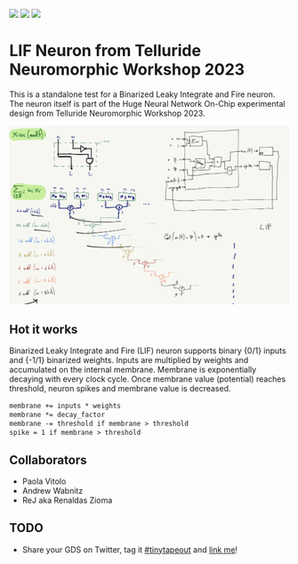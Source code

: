 ![](../../workflows/gds/badge.svg) ![](../../workflows/docs/badge.svg) ![](../../workflows/test/badge.svg)

# LIF Neuron from Telluride Neuromorphic Workshop 2023

This is a standalone test for a Binarized Leaky Integrate and Fire neuron. The neuron itself is part of the Huge Neural Network On-Chip experimental design from Telluride Neuromorphic Workshop 2023.

![](paolas_design_notes/summary.png)

## Hot it works
Binarized Leaky Integrate and Fire (LIF) neuron supports binary {0/1} inputs and {-1/1} binarized weights.
Inputs are multiplied by weights and accumulated on the internal membrane. Membrane is exponentially decaying with every clock cycle.
Once membrane value (potential) reaches threshold, neuron spikes and membrane value is decreased.

```
membrane += inputs * weights
membrane *= decay_factor
membrane -= threshold if membrane > threshold
spike = 1 if membrane > threshold
```

## Collaborators
  - Paola Vitolo
  - Andrew Wabnitz
  - ReJ aka Renaldas Zioma

## TODO
  - Share your GDS on Twitter, tag it [#tinytapeout](https://twitter.com/hashtag/tinytapeout?src=hashtag_click) and [link me](https://twitter.com/matthewvenn)!
